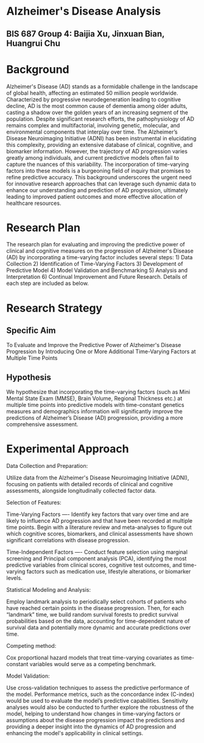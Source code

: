 # Alzheimer's Disease Analysis

## BIS 687 Group 4: Baijia Xu, Jinxuan Bian, Huangrui Chu


# Background

Alzheimer's Disease (AD) stands as a formidable challenge in the landscape of global health, affecting an estimated 50 million people worldwide. Characterized by progressive neurodegeneration leading to cognitive decline, AD is the most common cause of dementia among older adults, casting a shadow over the golden years of an increasing segment of the population. Despite significant research efforts, the pathophysiology of AD remains complex and multifactorial, involving genetic, molecular, and environmental components that interplay over time. The Alzheimer’s Disease Neuroimaging Initiative (ADNI) has been instrumental in elucidating this complexity, providing an extensive database of clinical, cognitive, and biomarker information. However, the trajectory of AD progression varies greatly among individuals, and current predictive models often fail to capture the nuances of this variability. The incorporation of time-varying factors into these models is a burgeoning field of inquiry that promises to refine predictive accuracy. This background underscores the urgent need for innovative research approaches that can leverage such dynamic data to enhance our understanding and prediction of AD progression, ultimately leading to improved patient outcomes and more effective allocation of healthcare resources.

# Research Plan
The research plan for evaluating and improving the predictive power of clinical and cognitive measures on the progression of Alzheimer's Disease (AD) by incorporating a time-varying factor includes several steps: 1) Data Collection 2) Identification of Time-Varying Factors 3) Development of Predictive Model 4) Model Validation and Benchmarking 5) Analysis and Interpretation 6) Continual Improvement and Future Research. Details of each step are included as below.

# Research Strategy
## Specific Aim
To Evaluate and Improve the Predictive Power of Alzheimer's Disease Progression by Introducing One or More Additional Time-Varying Factors at Multiple Time Points

## Hypothesis
We hypothesize that incorporating the time-varying factors (such as Mini Mental State Exam (MMSE), Brain Volume, Regional Thickness etc.) at multiple time points into predictive models with time-constant genetics measures and demographics information will significantly improve the predictions of Alzheimer’s Disease (AD) progression, providing a more comprehensive assessment.

# Experimental Approach
Data Collection and Preparation: 

Utilize data from the Alzheimer's Disease Neuroimaging Initiative (ADNI), focusing on patients with detailed records of clinical and cognitive assessments, alongside longitudinally collected factor data.

Selection of Features:

Time-Varying Factors —- Identify key factors that vary over time and are likely to influence AD progression and that have been recorded at multiple time points. Begin with a literature review and meta-analyses to figure out which cognitive scores, biomarkers, and clinical assessments have shown significant correlations with disease progression. 

Time-Independent Factors —- Conduct feature selection using marginal screening and  Principal component analysis (PCA), identifying the most predictive variables from clinical scores, cognitive test outcomes, and time-varying factors such as medication use, lifestyle alterations, or biomarker levels. 

Statistical Modeling and Analysis: 

Employ landmark analysis to periodically select cohorts of patients who have reached certain points in the disease progression. Then, for each “landmark” time, we build random survival forests to predict survival probabilities based on the data, accounting for time-dependent nature of survival data and potentially more dynamic and accurate predictions over time.

Competing method: 

Cox proportional hazard models that treat time-varying covariates as time-constant variables would serve as a competing benchmark.

Model Validation: 

Use cross-validation techniques to assess the predictive performance of the model. Performance metrics, such as the concordance index (C-index) would be used to evaluate the model’s predictive capabilities. Sensitivity analyses would also be conducted to further explore the robustness of the model, helping to understand how changes in time-varying factors or assumptions about the disease progression impact the predictions and providing a deeper insight into the dynamics of AD progression and enhancing the model's applicability in clinical settings.
